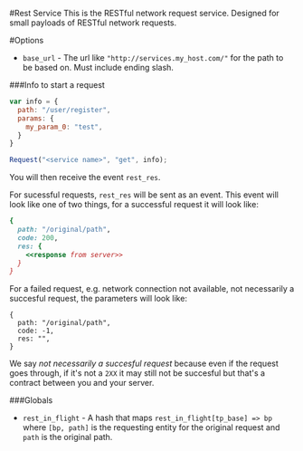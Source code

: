 #Rest Service
This is the RESTful network request service. Designed for small payloads of RESTful network requests.

#Options
  * `base_url` - The url like `"http://services.my_host.com/"` for the path to be based on. Must include ending slash.

###Info to start a request
```js
var info = {
  path: "/user/register",
  params: {
    my_param_0: "test",
  }
}

Request("<service name>", "get", info);
```

You will then receive the event `rest_res`.

For sucessful requests, `rest_res` will be sent as an event. This event
will look like one of two things, for a successful request it will look like:
```ruby
{
  path: "/original/path",
  code: 200,
  res: {
    <<response from server>>
  }
}
```

For a failed request, e.g. network connection not available, not necessarily a succesful request, the parameters will look like:
```
{
  path: "/original/path",
  code: -1,
  res: "",
}
```
We say *not necessarily a succesful request* because even if the request goes through, if it's not
a `2XX` it may still not be succesful but that's a contract between you and your server.

###Globals
  * `rest_in_flight` - A hash that maps `rest_in_flight[tp_base] => bp` where `[bp, path]` is the requesting entity for the original request and
      `path` is the original path.
